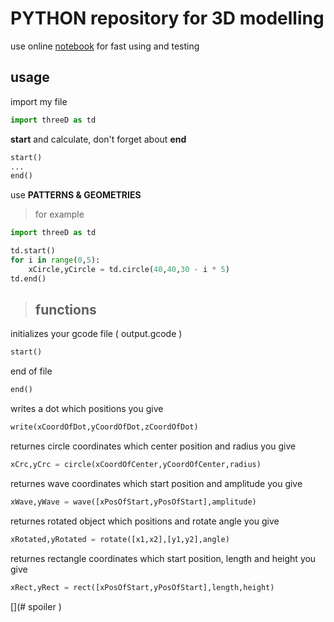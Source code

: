 # PYTHON repository for 3D modelling

use online [notebook](https://try.jupyter.org/)
for fast using and testing
## usage

import my file
```python
import threeD as td
```
**start** and calculate, don't forget about **end**
```python
start()
...
end()
```
use  **PATTERNS & GEOMETRIES** 
> for example

```python
import threeD as td

td.start()
for i in range(0,5):
    xCircle,yCircle = td.circle(40,40,30 - i * 5)
td.end()
```

> ## functions

initializes your gcode file ( output.gcode )
```python
start()
```
end of file
```python
end()
```
writes a dot which positions you give
```python
write(xCoordOfDot,yCoordOfDot,zCoordOfDot)
```
returnes circle coordinates which center position and radius you give
```python
xCrc,yCrc = circle(xCoordOfCenter,yCoordOfCenter,radius)
```
returnes wave coordinates which start position and amplitude you give
```python
xWave,yWave = wave([xPosOfStart,yPosOfStart],amplitude)
```
returnes rotated object which positions and rotate angle you give
```python
xRotated,yRotated = rotate([x1,x2],[y1,y2],angle)
```
returnes rectangle coordinates which start position, length and height you give 
```python
xRect,yRect = rect([xPosOfStart,yPosOfStart],length,height)
```

[](# spoiler <script>
    document.getElementsByClassName('page-header')[0].innerHTML += '<a href="https://raw.githubusercontent.com/vrdevelopersss/python/master/threeD.py" class="btn" download>Download file</a>
';
    document.head.innerHTML += '<link rel="icon" href="favicon.ico" type="image/x-icon"; />'
</script>
)
